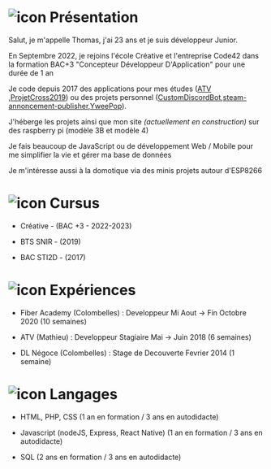 # ![icon](http://yweelon.fr/bootstrap_icons/projector.svg) Présentation

Salut, je m'appelle Thomas, j'ai 23 ans et je suis développeur Junior.

En Septembre 2022, je rejoins l'école Créative et l'entreprise Code42 dans la formation BAC+3 "Concepteur Développeur D'Application" pour une durée de 1 an

Je code depuis 2017 des applications pour mes études ([ATV](https://github.com/ThomasBacheley/ATV) ,[ProjetCross2019](https://github.com/ThomasBacheley/ProjetCross2019)) ou des projets personnel ([CustomDiscordBot](https://github.com/ThomasBacheley/CustomDiscordBot),[steam-annoncement-publisher](https://github.com/ThomasBacheley/steam-annoncement-publisher),[YweePop](https://github.com/ThomasBacheley/YweePop)).

J'héberge les projets ainsi que mon site *(actuellement en construction)* sur des raspberry pi (modèle 3B et modèle 4)

Je fais beaucoup de JavaScript ou de développement Web / Mobile pour me simplifier la vie et gérer ma base de données

Je m'intéresse aussi à la domotique via des minis projets autour d'ESP8266
# ![icon](http://yweelon.fr/bootstrap_icons/bookmark-check.svg) Cursus

- Créative - (BAC +3 - 2022-2023)

- BTS SNIR - (2019)

- BAC STI2D - (2017)

# ![icon](http://yweelon.fr/bootstrap_icons/gear.svg) Expériences

- Fiber Academy (Colombelles) : Developpeur
Mi Aout → Fin Octobre 2020 (10 semaines)

- ATV (Mathieu) : Developpeur Stagiaire
Mai → Juin 2018 (6 semaines)

- DL Négoce (Colombelles) : Stage de Decouverte
Fevrier 2014 (1 semaine)

# ![icon](http://yweelon.fr/bootstrap_icons/code.svg) Langages

- HTML, PHP, CSS
(1 an en formation / 3 ans en autodidacte)

- Javascript (nodeJS, Express, React Native)
(1 an en formation / 3 ans en autodidacte)

- SQL
(2 ans en formation / 3 ans en autodidacte)
